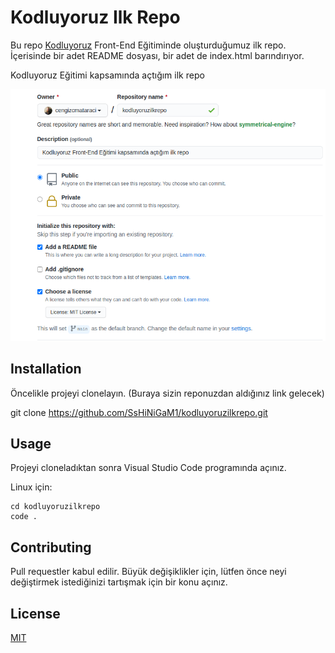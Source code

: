 # Kodluyoruz Ilk Repo

Bu repo [Kodluyoruz](https://www.kodluyoruz.org/) Front-End Eğitiminde oluşturduğumuz ilk repo. İçerisinde bir adet README dosyası, bir adet de index.html barındırıyor.

Kodluyoruz Eğitimi kapsamında açtığım ilk repo

  

![](https://raw.githubusercontent.com/Kodluyoruz/taskforce/main/git/odev1/figures/github.png)

  

## Installation

Öncelikle projeyi clonelayın. (Buraya sizin reponuzdan aldığınız link gelecek)

  

git clone https://github.com/SsHiNiGaM1/kodluyoruzilkrepo.git

  

## Usage

  

Projeyi cloneladıktan sonra Visual Studio Code programında açınız.

  

Linux için:

```
cd kodluyoruzilkrepo
code .
```
## Contributing

  

Pull requestler kabul edilir. Büyük değişiklikler için, lütfen önce neyi değiştirmek istediğinizi tartışmak için bir konu açınız.

  

## License

[MIT](https://choosealicense.com/licenses/mit/)
